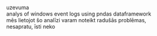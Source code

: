 uzevuma  
analys of windows event logs using pndas dataframework  
mēs lietojot šo analīzi varam noteikt radušās problēmas,  
nesapratu, īsti neko
